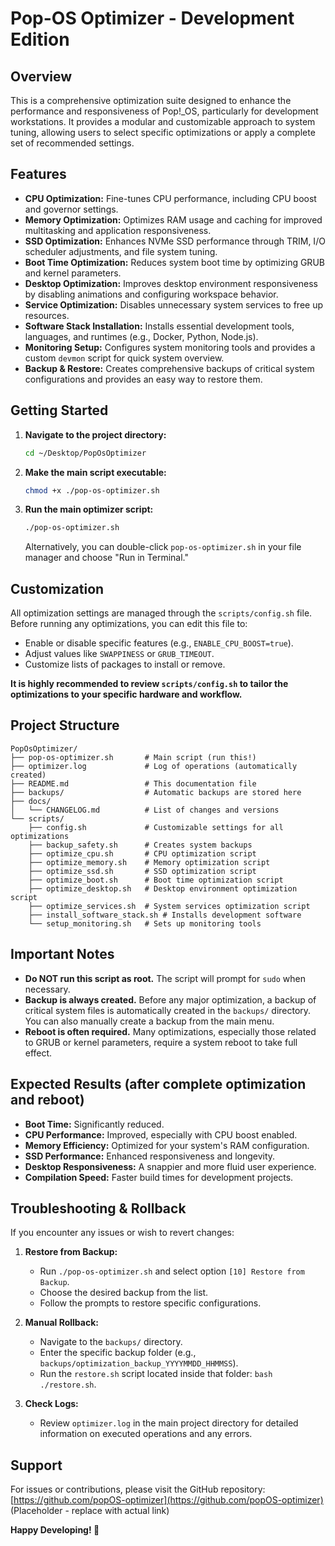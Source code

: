 # Pop-OS Optimizer - Development Edition

## Overview

This is a comprehensive optimization suite designed to enhance the performance and responsiveness of Pop!_OS, particularly for development workstations. It provides a modular and customizable approach to system tuning, allowing users to select specific optimizations or apply a complete set of recommended settings.

## Features

*   **CPU Optimization:** Fine-tunes CPU performance, including CPU boost and governor settings.
*   **Memory Optimization:** Optimizes RAM usage and caching for improved multitasking and application responsiveness.
*   **SSD Optimization:** Enhances NVMe SSD performance through TRIM, I/O scheduler adjustments, and file system tuning.
*   **Boot Time Optimization:** Reduces system boot time by optimizing GRUB and kernel parameters.
*   **Desktop Optimization:** Improves desktop environment responsiveness by disabling animations and configuring workspace behavior.
*   **Service Optimization:** Disables unnecessary system services to free up resources.
*   **Software Stack Installation:** Installs essential development tools, languages, and runtimes (e.g., Docker, Python, Node.js).
*   **Monitoring Setup:** Configures system monitoring tools and provides a custom `devmon` script for quick system overview.
*   **Backup & Restore:** Creates comprehensive backups of critical system configurations and provides an easy way to restore them.

## Getting Started

1.  **Navigate to the project directory:**

    ```bash
    cd ~/Desktop/PopOsOptimizer
    ```

2.  **Make the main script executable:**

    ```bash
    chmod +x ./pop-os-optimizer.sh
    ```

3.  **Run the main optimizer script:**

    ```bash
    ./pop-os-optimizer.sh
    ```

    Alternatively, you can double-click `pop-os-optimizer.sh` in your file manager and choose "Run in Terminal."

## Customization

All optimization settings are managed through the `scripts/config.sh` file. Before running any optimizations, you can edit this file to:

*   Enable or disable specific features (e.g., `ENABLE_CPU_BOOST=true`).
*   Adjust values like `SWAPPINESS` or `GRUB_TIMEOUT`.
*   Customize lists of packages to install or remove.

**It is highly recommended to review `scripts/config.sh` to tailor the optimizations to your specific hardware and workflow.**

## Project Structure

```
PopOsOptimizer/
├── pop-os-optimizer.sh       # Main script (run this!)
├── optimizer.log             # Log of operations (automatically created)
├── README.md                 # This documentation file
├── backups/                  # Automatic backups are stored here
├── docs/
│   └── CHANGELOG.md          # List of changes and versions
└── scripts/
    ├── config.sh             # Customizable settings for all optimizations
    ├── backup_safety.sh      # Creates system backups
    ├── optimize_cpu.sh       # CPU optimization script
    ├── optimize_memory.sh    # Memory optimization script
    ├── optimize_ssd.sh       # SSD optimization script
    ├── optimize_boot.sh      # Boot time optimization script
    ├── optimize_desktop.sh   # Desktop environment optimization script
    ├── optimize_services.sh  # System services optimization script
    ├── install_software_stack.sh # Installs development software
    └── setup_monitoring.sh   # Sets up monitoring tools
```

## Important Notes

*   **Do NOT run this script as root.** The script will prompt for `sudo` when necessary.
*   **Backup is always created.** Before any major optimization, a backup of critical system files is automatically created in the `backups/` directory. You can also manually create a backup from the main menu.
*   **Reboot is often required.** Many optimizations, especially those related to GRUB or kernel parameters, require a system reboot to take full effect.

## Expected Results (after complete optimization and reboot)

*   **Boot Time:** Significantly reduced.
*   **CPU Performance:** Improved, especially with CPU boost enabled.
*   **Memory Efficiency:** Optimized for your system's RAM configuration.
*   **SSD Performance:** Enhanced responsiveness and longevity.
*   **Desktop Responsiveness:** A snappier and more fluid user experience.
*   **Compilation Speed:** Faster build times for development projects.

## Troubleshooting & Rollback

If you encounter any issues or wish to revert changes:

1.  **Restore from Backup:**
    *   Run `./pop-os-optimizer.sh` and select option `[10] Restore from Backup`.
    *   Choose the desired backup from the list.
    *   Follow the prompts to restore specific configurations.

2.  **Manual Rollback:**
    *   Navigate to the `backups/` directory.
    *   Enter the specific backup folder (e.g., `backups/optimization_backup_YYYYMMDD_HHMMSS`).
    *   Run the `restore.sh` script located inside that folder: `bash ./restore.sh`.

3.  **Check Logs:**
    *   Review `optimizer.log` in the main project directory for detailed information on executed operations and any errors.

## Support

For issues or contributions, please visit the GitHub repository: [https://github.com/popOS-optimizer](https://github.com/popOS-optimizer) (Placeholder - replace with actual link)

**Happy Developing! 🚀**
